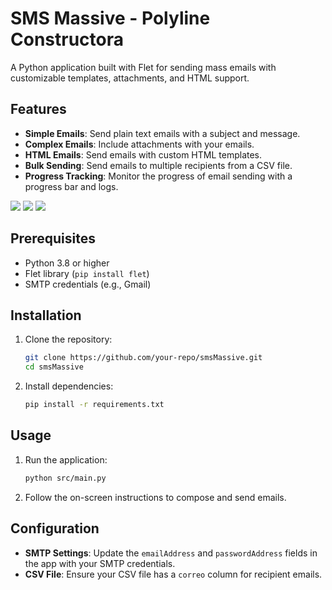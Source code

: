 # SMS Massive - Polyline Constructora

A Python application built with Flet for sending mass emails with customizable templates, attachments, and HTML support.

## Features
- **Simple Emails**: Send plain text emails with a subject and message.
- **Complex Emails**: Include attachments with your emails.
- **HTML Emails**: Send emails with custom HTML templates.
- **Bulk Sending**: Send emails to multiple recipients from a CSV file.
- **Progress Tracking**: Monitor the progress of email sending with a progress bar and logs.

<img src="https://github.com/R3D4L1T/blob/main/massEmails/img1.jpg">
<img src="https://github.com/R3D4L1T/blob/main/massEmails/img2.jpg">
<img src="https://github.com/R3D4L1T/blob/main/massEmails/img3.jpg">





## Prerequisites
- Python 3.8 or higher
- Flet library (`pip install flet`)
- SMTP credentials (e.g., Gmail)

## Installation
1. Clone the repository:
   ```bash
   git clone https://github.com/your-repo/smsMassive.git
   cd smsMassive
   ```
2. Install dependencies:
   ```bash
   pip install -r requirements.txt
   ```

## Usage
1. Run the application:
   ```bash
   python src/main.py
   ```
2. Follow the on-screen instructions to compose and send emails.

## Configuration
- **SMTP Settings**: Update the `emailAddress` and `passwordAddress` fields in the app with your SMTP credentials.
- **CSV File**: Ensure your CSV file has a `correo` column for recipient emails.


